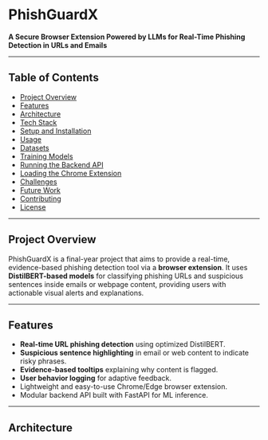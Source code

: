 # PhishGuardX

**A Secure Browser Extension Powered by LLMs for Real-Time Phishing Detection in URLs and Emails**

---

## Table of Contents
- [Project Overview](#project-overview)
- [Features](#features)
- [Architecture](#architecture)
- [Tech Stack](#tech-stack)
- [Setup and Installation](#setup-and-installation)
- [Usage](#usage)
- [Datasets](#datasets)
- [Training Models](#training-models)
- [Running the Backend API](#running-the-backend-api)
- [Loading the Chrome Extension](#loading-the-chrome-extension)
- [Challenges](#challenges)
- [Future Work](#future-work)
- [Contributing](#contributing)
- [License](#license)

---

## Project Overview

PhishGuardX is a final-year project that aims to provide a real-time, evidence-based phishing detection tool via a **browser extension**. It uses **DistilBERT-based models** for classifying phishing URLs and suspicious sentences inside emails or webpage content, providing users with actionable visual alerts and explanations.

---

## Features

- **Real-time URL phishing detection** using optimized DistilBERT.
- **Suspicious sentence highlighting** in email or web content to indicate risky phrases.
- **Evidence-based tooltips** explaining why content is flagged.
- **User behavior logging** for adaptive feedback.
- Lightweight and easy-to-use Chrome/Edge browser extension.
- Modular backend API built with FastAPI for ML inference.

---

## Architecture
